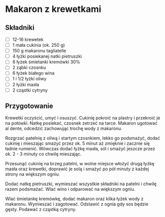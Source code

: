 # Makaron z krewetkami

## Składniki

- [ ] 12-16 krewetek
- [ ] 1 mała cukinia (ok. 250 g)
- [ ] 150 g makaronu tagliatelle
- [ ] 4 łyżki posiekanej natki pietruszki
- [ ] 6 łyżek śmietanki kremówki 30%
- [ ] 2 ząbki czosnku
- [ ] 6 łyżek białego wina
- [ ] 1 i 1/2 łyżki oliwy
- [ ] 2 łyżki masła
- [ ] 2 cząstki cytryny

## Przygotowanie

Krewetki oczyścić, umyć i osuszyć. Cukinię pokroić na plastry i przekroić je na połówki. Natkę posiekać, czosnek zetrzeć na tarce. Makaron ugotować al dente, odcedzić zachowując trochę wody z makaronu.

Rozgrzać patelnię z oliwą i startym czosnkiem, lekko go podsmażyć, dodać cukinię i mieszając smażyć przez ok. 5 minut aż zmięknie i zacznie się ładnie rumienić. Wówczas dodać łyżkę masła, sól i smażyć jeszcze przez ok. 2 - 3 minuty co chwilę mieszając.

Przesunąć cukinię na brzeg patelni, w wolne miejsce włożyć drugą łyżkę masła oraz krewetki, doprawić je solą i smażyć po pół minuty z każdej strony na większym ogniu.

Dodać natkę pietruszki, wymieszać wszystkie składniki na patelni i chwilę razem podsmażać. Wlać wino i odparować na większym ogniu.

Wlać śmietankę kremówkę, dodać makaron oraz kilka łyżek wody z makaronu. Wymieszać i zagotować. Odstawić z ognia gdy sos będzie gęsty. Podawać z cząstką cytryny.
